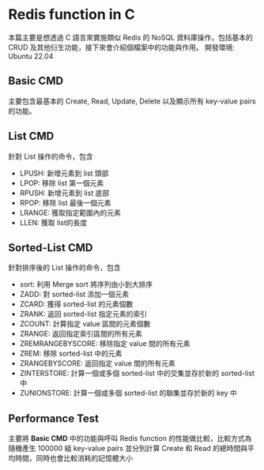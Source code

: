 # Redis function in C
本篇主要是想透過 C 語言來實施類似 Redis 的 NoSQL 資料庫操作，包括基本的 CRUD 及其他衍生功能，接下來會介紹個檔案中的功能與作用。
開發環境: Ubuntu 22.04

## Basic CMD
主要包含最基本的 Create, Read, Update, Delete 以及顯示所有 key-value pairs 的功能。

## List CMD
針對 List 操作的命令，包含
- LPUSH: 新增元素到 list 頭部
- LPOP: 移除 list 第一個元素
- RPUSH: 新增元素到 list 底部
- RPOP: 移除 list 最後一個元素
- LRANGE: 獲取指定範圍內的元素
- LLEN: 獲取 list的長度

## Sorted-List CMD
針對排序後的 List 操作的命令，包含
- sort: 利用 Merge sort 將序列由小到大排序
- ZADD: 對 sorted-list 添加一個元素
- ZCARD: 獲得 sorted-list 的元素個數
- ZRANK: 返回 sorted-list 指定元素的索引
- ZCOUNT: 計算指定 value 區間的元素個數
- ZRANGE: 返回指定索引區間的所有元素
- ZREMRANGEBYSCORE: 移除指定 value 間的所有元素
- ZREM: 移除 sorted-list 中的元素
- ZRANGEBYSCORE: 返回指定 value 間的所有元素
- ZINTERSTORE: 計算一個或多個 sorted-list 中的交集並存於新的 sorted-list 中
- ZUNIONSTORE: 計算一個或多個 sorted-list 的聯集並存於新的 key 中

## Performance Test
主要將 **Basic CMD** 中的功能與呼叫 Redis function 的性能做比較，比較方式為隨機產生 100000 組 key-value pairs 並分別計算 Create 和 Read 的總時間與平均時間，同時也會比較消耗的記憶體大小

